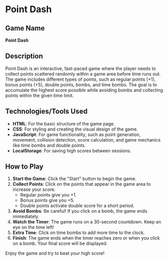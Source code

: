 # Point Dash

## Game Name
**Point Dash**

## Description
Point Dash is an interactive, fast-paced game where the player needs to collect points scattered randomly within a game area before time runs out. The game includes different types of points, such as regular points (+1), bonus points (+5), double points, bombs, and time bombs. The goal is to accumulate the highest score possible while avoiding bombs and collecting points within the given time limit.

## Technologies/Tools Used
- **HTML**: For the basic structure of the game page.
- **CSS**: For styling and creating the visual design of the game.
- **JavaScript**: For game functionality, such as point generation, movement, collision detection, score calculation, and game mechanics like time bombs and double points.
- **LocalStorage**: For saving high scores between sessions.

## How to Play
1. **Start the Game**: Click the "Start" button to begin the game.
2. **Collect Points**: Click on the points that appear in the game area to increase your score.
   - Regular points give you +1.
   - Bonus points give you +5.
   - Double points activate double score for a short period.
3. **Avoid Bombs**: Be careful! If you click on a bomb, the game ends immediately.
4. **Watch the Timer**: The game runs on a 30-second countdown. Keep an eye on the time left!
5. **Extra Time**: Click on time bombs to add more time to the clock.
6. **Finish**: The game ends when the timer reaches zero or when you click on a bomb. Your final score will be displayed.

Enjoy the game and try to beat your high score!
